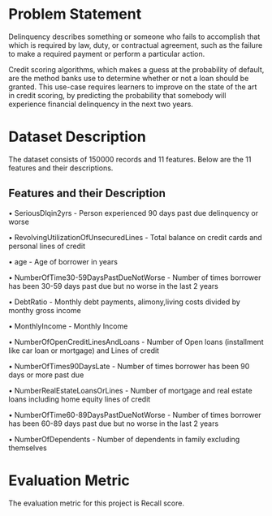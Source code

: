 # Problem Statement
Delinquency describes something or someone who fails to accomplish that which is required by law, duty, or contractual agreement, such as the failure to make a required payment or perform a particular action.

Credit scoring algorithms, which makes a guess at the probability of default, are the method banks use to determine whether or not a loan should be granted. This use-case requires learners to improve on the state of the art in credit scoring, by predicting the probability that somebody will experience financial delinquency in the next two years.

# Dataset Description
The dataset consists of 150000 records and 11 features. Below are the 11 features and their descriptions.

## Features and their Description

• SeriousDlqin2yrs - Person experienced 90 days past due delinquency or worse

• RevolvingUtilizationOfUnsecuredLines - Total balance on credit cards and personal lines of credit

• age - Age of borrower in years

• NumberOfTime30-59DaysPastDueNotWorse - Number of times borrower has been 30-59 days past due but no worse in the last 2 years

• DebtRatio - Monthly debt payments, alimony,living costs divided by monthy gross income

• MonthlyIncome - Monthly Income

• NumberOfOpenCreditLinesAndLoans - Number of Open loans (installment like car loan or mortgage) and Lines of credit

• NumberOfTimes90DaysLate - Number of times borrower has been 90 days or more past due

• NumberRealEstateLoansOrLines - Number of mortgage and real estate loans including home equity lines of credit

• NumberOfTime60-89DaysPastDueNotWorse - Number of times borrower has been 60-89 days past due but no worse in the last 2 years

• NumberOfDependents - Number of dependents in family excluding themselves

# Evaluation Metric

The evaluation metric for this project is Recall score.

